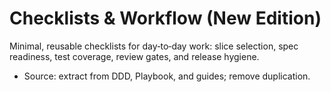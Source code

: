 # Checklists & Workflow (New Edition)

Minimal, reusable checklists for day‑to‑day work: slice selection, spec readiness, test coverage, review gates, and release hygiene.

- Source: extract from DDD, Playbook, and guides; remove duplication.
